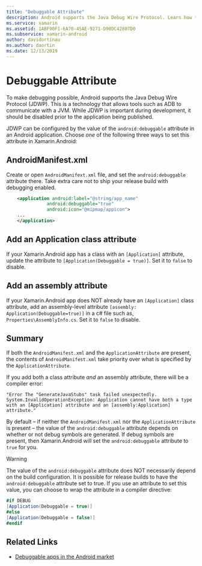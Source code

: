 ```yaml
---
title: "Debuggable Attribute"
description: Android supports the Java Debug Wire Protocol. Learn how this technology makes debugging possible by allowing tools such as ADB to communicate with a JVM.
ms.service: xamarin
ms.assetid: 1ABF90F1-6A70-45AE-9271-D90DC42807D0
ms.subservice: xamarin-android
author: davidortinau
ms.author: daortin
ms.date: 12/13/2019
---
```


# Debuggable Attribute

To make debugging possible, Android supports the Java Debug Wire Protocol (JDWP). This is a technology that allows tools such as ADB to communicate with a JVM. While JDWP is important during development, it should be disabled prior to the application being published.

JDWP can be configured by the value of the `android:debuggable` attribute in an Android application. Choose _one_ of the following three ways to set this attribute in Xamarin.Android:

## AndroidManifest.xml

Create or open `AndroidManifext.xml` file, and set the `android:debuggable` attribute there. Take extra care not to ship your release build with debugging enabled.

```xml
 	<application android:label="@string/app_name"
               android:debuggable="true"
               android:icon="@mipmap/appicon">
    ...
	</application>
```

## Add an Application class attribute

If your Xamarin.Android app has a class with an `[Application]` attribute, update the attribute to `[Application(Debuggable = true)]`. Set it to `false` to disable.

## Add an assembly attribute

If your Xamarin.Android app does NOT already have an `[Application]` class attribute, add an assembly-level attribute `[assembly: Application(Debuggable=true)]` in a c# file such as, `Properties\AssemblyInfo.cs`. Set it to `false` to disable.

## Summary

If both the `AndroidManifest.xml` and the `ApplicationAttribute` are present, the contents of `AndroidManifest.xml` take priority over what is specified by the `ApplicationAttribute`.

If you add both a class attribute _and_ an assembly attribute, there will be a compiler error:

```error
"Error The "GenerateJavaStubs" task failed unexpectedly.
System.InvalidOperationException: Application cannot have both a type with an [Application] attribute and an [assembly:Application] attribute."
```

By default – if neither the `AndroidManifest.xml` nor the `ApplicationAttribute` is present – the value of the `android:debuggable` attribute depends on whether or not debug symbols are generated. If debug symbols are present, then Xamarin.Android will set the `android:debuggable` attribute to `true` for you.

> [!WARNING]
> The value of the `android:debuggable` attribute does NOT necessarily depend on the build configuration. It is possible for release builds to have the `android:debuggable` attribute set to true. If you use an attribute to set this value, you can choose to wrap the attribute in a compiler directive:
>
> ```csharp
> #if DEBUG
> [Application(Debuggable = true)]
> #else
> [Application(Debuggable = false)]
> #endif
> ```

## Related Links

- [Debuggable apps in the Android market](https://labs.f-secure.com/archive/debuggable-apps-in-android-market/)
